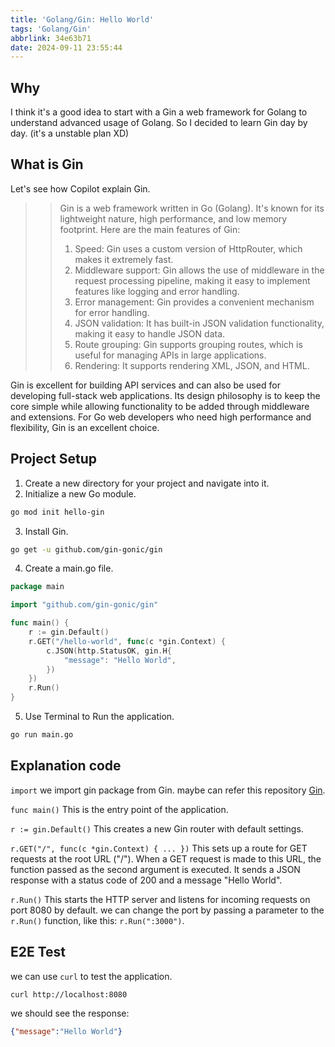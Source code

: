```yaml
---
title: 'Golang/Gin: Hello World'
tags: 'Golang/Gin'
abbrlink: 34e63b71
date: 2024-09-11 23:55:44
---
```


## Why 
I think it's a good idea to start with a Gin a web framework for Golang to understand advanced usage of Golang. So I decided to learn Gin day by day. (it's a unstable plan XD)

## What is Gin
Let's see how Copilot explain Gin.
<!--more-->
>> Gin is a web framework written in Go (Golang). It's known for its lightweight nature, high performance, and low memory footprint. Here are the main features of Gin:
>> 1. Speed: Gin uses a custom version of HttpRouter, which makes it extremely fast.
>> 2. Middleware support: Gin allows the use of middleware in the request processing pipeline, making it easy to implement features like logging and error handling.
>> 3. Error management: Gin provides a convenient mechanism for error handling.
>> 4. JSON validation: It has built-in JSON validation functionality, making it easy to handle JSON data.
>> 5. Route grouping: Gin supports grouping routes, which is useful for managing APIs in large applications.
>> 6. Rendering: It supports rendering XML, JSON, and HTML.

Gin is excellent for building API services and can also be used for developing full-stack web applications. Its design philosophy is to keep the core simple while allowing functionality to be added through middleware and extensions. For Go web developers who need high performance and flexibility, Gin is an excellent choice.



## Project Setup

1. Create a new directory for your project and navigate into it.
2. Initialize a new Go module.
```bash
go mod init hello-gin
```
3. Install Gin.
```bash
go get -u github.com/gin-gonic/gin
```
4. Create a main.go file.
```go
package main

import "github.com/gin-gonic/gin"

func main() {
    r := gin.Default()
    r.GET("/hello-world", func(c *gin.Context) {
        c.JSON(http.StatusOK, gin.H{
            "message": "Hello World",
        })
    })
    r.Run()
}
```
5. Use Terminal to Run the application.
```bash
go run main.go
```

## Explanation code

`import`
we import gin package from Gin. maybe can refer this repository [Gin](https://github.com/gin-gonic/gin).

`func main()`
This is the entry point of the application.

`r := gin.Default()`
This creates a new Gin router with default settings.

`r.GET("/", func(c *gin.Context) { ... })`
This sets up a route for GET requests at the root URL ("/"). When a GET request is made to this URL, the function passed as the second argument is executed. It sends a JSON response with a status code of 200 and a message "Hello World".

`r.Run()`
This starts the HTTP server and listens for incoming requests on port 8080 by default.
we can change the port by passing a parameter to the `r.Run()` function, like this: `r.Run(":3000")`.

## E2E Test
we can use `curl` to test the application.
```bash
curl http://localhost:8080
```
we should see the response:
```json
{"message":"Hello World"}
```

